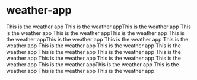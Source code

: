 # weather-app
This is the weather app
This is the weather appThis is the weather app
This is the weather app
This is the weather appThis is the weather app
This is the weather appThis is the weather app
This is the weather app
This is the weather app
This is the weather app
This is the weather app
This is the weather app
This is the weather app
This is the weather app
This is the weather app
This is the weather app
This is the weather app
This is the weather app
This is the weather appThis is the weather app
This is the weather app
This is the weather app
This is the weather app
